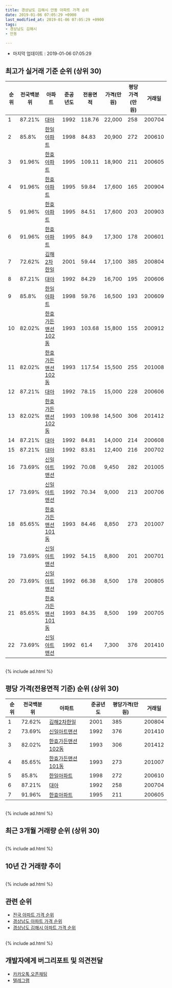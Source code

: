 ```yaml
---
title: 경상남도 김해시 안동 아파트 가격 순위
date: 2019-01-06 07:05:29 +0900
last_modified_at: 2019-01-06 07:05:29 +0900
tags:
- 경상남도 김해시
- 안동

---
```


* 마지막 업데이트 : 2019-01-06 07:05:29

## 최고가 실거래 기준 순위 (상위 30)


|순위|전국백분위|아파트|준공년도|전용면적|가격(만원)|평당가격(만원)|거래일|
|---|---|---|---|---|---|---|---|
|1|87.21%|[대아](https://search.naver.com/search.naver?query=%EA%B2%BD%EC%83%81%EB%82%A8%EB%8F%84+%EA%B9%80%ED%95%B4%EC%8B%9C+%EC%95%88%EB%8F%99+%EB%8C%80%EC%95%84)|1992|118.76|22,000|258|200704|
|2|85.8%|[한일아파트](https://search.naver.com/search.naver?query=%EA%B2%BD%EC%83%81%EB%82%A8%EB%8F%84+%EA%B9%80%ED%95%B4%EC%8B%9C+%EC%95%88%EB%8F%99+%ED%95%9C%EC%9D%BC%EC%95%84%ED%8C%8C%ED%8A%B8)|1998|84.83|20,900|272|200610|
|3|91.96%|[한효아파트](https://search.naver.com/search.naver?query=%EA%B2%BD%EC%83%81%EB%82%A8%EB%8F%84+%EA%B9%80%ED%95%B4%EC%8B%9C+%EC%95%88%EB%8F%99+%ED%95%9C%ED%9A%A8%EC%95%84%ED%8C%8C%ED%8A%B8)|1995|109.11|18,900|211|200605|
|4|91.96%|[한효아파트](https://search.naver.com/search.naver?query=%EA%B2%BD%EC%83%81%EB%82%A8%EB%8F%84+%EA%B9%80%ED%95%B4%EC%8B%9C+%EC%95%88%EB%8F%99+%ED%95%9C%ED%9A%A8%EC%95%84%ED%8C%8C%ED%8A%B8)|1995|59.84|17,600|165|200904|
|5|91.96%|[한효아파트](https://search.naver.com/search.naver?query=%EA%B2%BD%EC%83%81%EB%82%A8%EB%8F%84+%EA%B9%80%ED%95%B4%EC%8B%9C+%EC%95%88%EB%8F%99+%ED%95%9C%ED%9A%A8%EC%95%84%ED%8C%8C%ED%8A%B8)|1995|84.51|17,600|203|200903|
|6|91.96%|[한효아파트](https://search.naver.com/search.naver?query=%EA%B2%BD%EC%83%81%EB%82%A8%EB%8F%84+%EA%B9%80%ED%95%B4%EC%8B%9C+%EC%95%88%EB%8F%99+%ED%95%9C%ED%9A%A8%EC%95%84%ED%8C%8C%ED%8A%B8)|1995|84.9|17,300|178|200601|
|7|72.62%|[김해2차한일](https://search.naver.com/search.naver?query=%EA%B2%BD%EC%83%81%EB%82%A8%EB%8F%84+%EA%B9%80%ED%95%B4%EC%8B%9C+%EC%95%88%EB%8F%99+%EA%B9%80%ED%95%B42%EC%B0%A8%ED%95%9C%EC%9D%BC)|2001|59.44|17,100|385|200804|
|8|87.21%|[대아](https://search.naver.com/search.naver?query=%EA%B2%BD%EC%83%81%EB%82%A8%EB%8F%84+%EA%B9%80%ED%95%B4%EC%8B%9C+%EC%95%88%EB%8F%99+%EB%8C%80%EC%95%84)|1992|84.29|16,700|195|200606|
|9|85.8%|[한일아파트](https://search.naver.com/search.naver?query=%EA%B2%BD%EC%83%81%EB%82%A8%EB%8F%84+%EA%B9%80%ED%95%B4%EC%8B%9C+%EC%95%88%EB%8F%99+%ED%95%9C%EC%9D%BC%EC%95%84%ED%8C%8C%ED%8A%B8)|1998|59.76|16,500|193|200609|
|10|82.02%|[한효가든맨션102동](https://search.naver.com/search.naver?query=%EA%B2%BD%EC%83%81%EB%82%A8%EB%8F%84+%EA%B9%80%ED%95%B4%EC%8B%9C+%EC%95%88%EB%8F%99+%ED%95%9C%ED%9A%A8%EA%B0%80%EB%93%A0%EB%A7%A8%EC%85%98102%EB%8F%99)|1993|103.68|15,800|155|200912|
|11|82.02%|[한효가든맨션102동](https://search.naver.com/search.naver?query=%EA%B2%BD%EC%83%81%EB%82%A8%EB%8F%84+%EA%B9%80%ED%95%B4%EC%8B%9C+%EC%95%88%EB%8F%99+%ED%95%9C%ED%9A%A8%EA%B0%80%EB%93%A0%EB%A7%A8%EC%85%98102%EB%8F%99)|1993|117.54|15,500|255|201008|
|12|87.21%|[대아](https://search.naver.com/search.naver?query=%EA%B2%BD%EC%83%81%EB%82%A8%EB%8F%84+%EA%B9%80%ED%95%B4%EC%8B%9C+%EC%95%88%EB%8F%99+%EB%8C%80%EC%95%84)|1992|78.15|15,000|228|200606|
|13|82.02%|[한효가든맨션102동](https://search.naver.com/search.naver?query=%EA%B2%BD%EC%83%81%EB%82%A8%EB%8F%84+%EA%B9%80%ED%95%B4%EC%8B%9C+%EC%95%88%EB%8F%99+%ED%95%9C%ED%9A%A8%EA%B0%80%EB%93%A0%EB%A7%A8%EC%85%98102%EB%8F%99)|1993|109.98|14,500|306|201412|
|14|87.21%|[대아](https://search.naver.com/search.naver?query=%EA%B2%BD%EC%83%81%EB%82%A8%EB%8F%84+%EA%B9%80%ED%95%B4%EC%8B%9C+%EC%95%88%EB%8F%99+%EB%8C%80%EC%95%84)|1992|84.81|14,000|214|200608|
|15|87.21%|[대아](https://search.naver.com/search.naver?query=%EA%B2%BD%EC%83%81%EB%82%A8%EB%8F%84+%EA%B9%80%ED%95%B4%EC%8B%9C+%EC%95%88%EB%8F%99+%EB%8C%80%EC%95%84)|1992|83.81|12,400|216|200702|
|16|73.69%|[신일아트맨션](https://search.naver.com/search.naver?query=%EA%B2%BD%EC%83%81%EB%82%A8%EB%8F%84+%EA%B9%80%ED%95%B4%EC%8B%9C+%EC%95%88%EB%8F%99+%EC%8B%A0%EC%9D%BC%EC%95%84%ED%8A%B8%EB%A7%A8%EC%85%98)|1992|70.08|9,450|282|201005|
|17|73.69%|[신일아트맨션](https://search.naver.com/search.naver?query=%EA%B2%BD%EC%83%81%EB%82%A8%EB%8F%84+%EA%B9%80%ED%95%B4%EC%8B%9C+%EC%95%88%EB%8F%99+%EC%8B%A0%EC%9D%BC%EC%95%84%ED%8A%B8%EB%A7%A8%EC%85%98)|1992|70.34|9,000|213|200706|
|18|85.65%|[한효가든맨션101동](https://search.naver.com/search.naver?query=%EA%B2%BD%EC%83%81%EB%82%A8%EB%8F%84+%EA%B9%80%ED%95%B4%EC%8B%9C+%EC%95%88%EB%8F%99+%ED%95%9C%ED%9A%A8%EA%B0%80%EB%93%A0%EB%A7%A8%EC%85%98101%EB%8F%99)|1993|84.46|8,850|273|201007|
|19|73.69%|[신일아트맨션](https://search.naver.com/search.naver?query=%EA%B2%BD%EC%83%81%EB%82%A8%EB%8F%84+%EA%B9%80%ED%95%B4%EC%8B%9C+%EC%95%88%EB%8F%99+%EC%8B%A0%EC%9D%BC%EC%95%84%ED%8A%B8%EB%A7%A8%EC%85%98)|1992|54.15|8,800|201|200701|
|20|73.69%|[신일아트맨션](https://search.naver.com/search.naver?query=%EA%B2%BD%EC%83%81%EB%82%A8%EB%8F%84+%EA%B9%80%ED%95%B4%EC%8B%9C+%EC%95%88%EB%8F%99+%EC%8B%A0%EC%9D%BC%EC%95%84%ED%8A%B8%EB%A7%A8%EC%85%98)|1992|66.38|8,500|178|200805|
|21|85.65%|[한효가든맨션101동](https://search.naver.com/search.naver?query=%EA%B2%BD%EC%83%81%EB%82%A8%EB%8F%84+%EA%B9%80%ED%95%B4%EC%8B%9C+%EC%95%88%EB%8F%99+%ED%95%9C%ED%9A%A8%EA%B0%80%EB%93%A0%EB%A7%A8%EC%85%98101%EB%8F%99)|1993|84.35|8,500|199|200705|
|22|73.69%|[신일아트맨션](https://search.naver.com/search.naver?query=%EA%B2%BD%EC%83%81%EB%82%A8%EB%8F%84+%EA%B9%80%ED%95%B4%EC%8B%9C+%EC%95%88%EB%8F%99+%EC%8B%A0%EC%9D%BC%EC%95%84%ED%8A%B8%EB%A7%A8%EC%85%98)|1992|61.4|7,300|376|201410|


<br>
{% include ad.html %}
<br>

## 평당 가격(전용면적 기준) 순위 (상위 30)


|순위|전국백분위|아파트|준공년도|평당가격(만원)|거래일|
|---|---|---|---|---|---|
|1|72.62%|[김해2차한일](https://search.naver.com/search.naver?query=%EA%B2%BD%EC%83%81%EB%82%A8%EB%8F%84+%EA%B9%80%ED%95%B4%EC%8B%9C+%EC%95%88%EB%8F%99+%EA%B9%80%ED%95%B42%EC%B0%A8%ED%95%9C%EC%9D%BC)|2001|385|200804|
|2|73.69%|[신일아트맨션](https://search.naver.com/search.naver?query=%EA%B2%BD%EC%83%81%EB%82%A8%EB%8F%84+%EA%B9%80%ED%95%B4%EC%8B%9C+%EC%95%88%EB%8F%99+%EC%8B%A0%EC%9D%BC%EC%95%84%ED%8A%B8%EB%A7%A8%EC%85%98)|1992|376|201410|
|3|82.02%|[한효가든맨션102동](https://search.naver.com/search.naver?query=%EA%B2%BD%EC%83%81%EB%82%A8%EB%8F%84+%EA%B9%80%ED%95%B4%EC%8B%9C+%EC%95%88%EB%8F%99+%ED%95%9C%ED%9A%A8%EA%B0%80%EB%93%A0%EB%A7%A8%EC%85%98102%EB%8F%99)|1993|306|201412|
|4|85.65%|[한효가든맨션101동](https://search.naver.com/search.naver?query=%EA%B2%BD%EC%83%81%EB%82%A8%EB%8F%84+%EA%B9%80%ED%95%B4%EC%8B%9C+%EC%95%88%EB%8F%99+%ED%95%9C%ED%9A%A8%EA%B0%80%EB%93%A0%EB%A7%A8%EC%85%98101%EB%8F%99)|1993|273|201007|
|5|85.8%|[한일아파트](https://search.naver.com/search.naver?query=%EA%B2%BD%EC%83%81%EB%82%A8%EB%8F%84+%EA%B9%80%ED%95%B4%EC%8B%9C+%EC%95%88%EB%8F%99+%ED%95%9C%EC%9D%BC%EC%95%84%ED%8C%8C%ED%8A%B8)|1998|272|200610|
|6|87.21%|[대아](https://search.naver.com/search.naver?query=%EA%B2%BD%EC%83%81%EB%82%A8%EB%8F%84+%EA%B9%80%ED%95%B4%EC%8B%9C+%EC%95%88%EB%8F%99+%EB%8C%80%EC%95%84)|1992|258|200704|
|7|91.96%|[한효아파트](https://search.naver.com/search.naver?query=%EA%B2%BD%EC%83%81%EB%82%A8%EB%8F%84+%EA%B9%80%ED%95%B4%EC%8B%9C+%EC%95%88%EB%8F%99+%ED%95%9C%ED%9A%A8%EC%95%84%ED%8C%8C%ED%8A%B8)|1995|211|200605|


<br>
{% include ad.html %}
<br>

## 최근 3개월 거래량 순위 (상위 30)


<div style="width:100%;">
    <canvas id="deal_count_ranking" height="250"></canvas>
</div>


<script>
new Chart(document.getElementById("deal_count_ranking"), {
    type: 'horizontalBar',
    data: {
        labels: ['한일아파트', '한효아파트', '대아', '신일아트맨션'],
        datasets: [{
            label: '실거래 수',
            data: [6, 1, 1, 1],
            borderColor: "rgba(255, 0, 128, 1)",
            backgroundColor: "rgba(255, 0, 128, 0.5)",
            fill: false,
        }]
    },
    options: {
        responsive: true,
        title: {
            display: true,
            text: '최근 3개월 거래량 순위'
        },
        tooltips: {
            mode: 'index',
            intersect: false,
            callbacks: {
                title: function(tooltipItems, data) {
                    return "실거래 수:";
                },
                label: function(tooltipItem, data) {
                    return data.labels[tooltipItem.index] + ": " + tooltipItem.xLabel;
                }
            }
        },
        hover: {
            mode: 'nearest',
            intersect: true
        },
        scales: {
            xAxes: [{
                display: true,
                scaleLabel: {
                    display: true,
                    labelString: '실거래 수'
                },
                ticks: {
                    suggestedMin: 0,
                }
            }],
            yAxes: [{
                display: true,
                ticks: {
                    autoSkip: false,
                    callback: function(value, index, values) {
                        if (value.length > 15)
                            return value.substr(0, 13) + "...";
                        else
                            return value;
                    }
                },
                scaleLabel: {
                    display: false,
                }
            }]
        }
    }
});

</script>


<br>
{% include ad.html %}
<br>

## 10년 간 거래량 추이


<div style="width:100%;">
    <canvas id="deal_progress" height="250"></canvas>
</div>

<script>
new Chart(document.getElementById("deal_progress"), {
    type: 'line',
    data: {
        labels: ['200901','200902','200903','200904','200905','200906','200907','200908','200909','200910','200911','200912','201001','201002','201003','201004','201005','201006','201007','201008','201009','201010','201011','201012','201101','201102','201103','201104','201105','201106','201107','201108','201109','201110','201111','201112','201201','201202','201203','201204','201205','201206','201207','201208','201209','201210','201211','201212','201301','201302','201303','201304','201305','201306','201307','201308','201309','201310','201311','201312','201401','201402','201403','201404','201405','201406','201407','201408','201409','201410','201411','201412','201501','201502','201503','201504','201505','201506','201507','201508','201509','201510','201511','201512','201601','201602','201603','201604','201605','201606','201607','201608','201609','201610','201611','201612','201701','201702','201703','201704','201705','201706','201707','201708','201709','201710','201711','201712','201801','201802','201803','201804','201805','201806','201807','201808','201809','201810','201811','201812','201901'],
        datasets: [{
            label: '실거래 수',
            pointRadius: 1,
            data: [6, 11, 14, 14, 9, 8, 7, 11, 8, 13, 15, 16, 11, 11, 12, 12, 10, 10, 12, 8, 6, 15, 20, 18, 21, 18, 10, 8, 13, 5, 9, 5, 10, 10, 6, 7, 5, 13, 9, 10, 5, 10, 4, 8, 6, 8, 10, 8, 9, 9, 12, 11, 16, 11, 6, 4, 9, 15, 13, 8, 8, 10, 13, 13, 10, 13, 10, 10, 14, 10, 14, 14, 15, 15, 27, 10, 11, 13, 17, 11, 11, 16, 13, 13, 6, 11, 14, 14, 15, 12, 11, 13, 20, 6, 2, 5, 3, 3, 9, 4, 5, 8, 5, 2, 5, 2, 2, 4, 5, 1, 7, 4, 6, 5, 5, 2, 4, 4, 8, 1, 0],
            borderColor: "rgba(255, 201, 14, 1)",
            backgroundColor: "rgba(255, 201, 14, 0.5)",
            fill: true,
        }]
    },
    options: {
        responsive: true,
        title: {
            display: true,
            text: '10년간 거래량 추이'
        },
        tooltips: {
            mode: 'index',
            intersect: false,
        },
        hover: {
            mode: 'nearest',
            intersect: true
        },
        scales: {
            xAxes: [{
                display: true,
                scaleLabel: {
                    display: true,
                    labelString: '년/월'
                }
            }],
            yAxes: [{
                display: true,
                ticks: {
                    suggestedMin: 0,
                },
                scaleLabel: {
                    display: true,
                    labelString: '실거래 수'
                }
            }]
        }
    }
});

</script>


<br>
{% include ad.html %}
<br>

## 관련 순위

- [전국 아파트 가격 순위](https://inasie.github.io/apt-ranking/전국)
- [경상남도 아파트 가격 순위](https://inasie.github.io/apt-ranking/경상남도)
- [경상남도 김해시 아파트 가격 순위](https://inasie.github.io/apt-ranking/경상남도-김해시)


<br>
{% include ad.html %}
<br>

## 개발자에게 버그리포트 및 의견전달

- [카카오톡 오픈채팅](https://open.kakao.com/o/gLJUAP4)
- [텔레그램](https://t.me/inasie)


